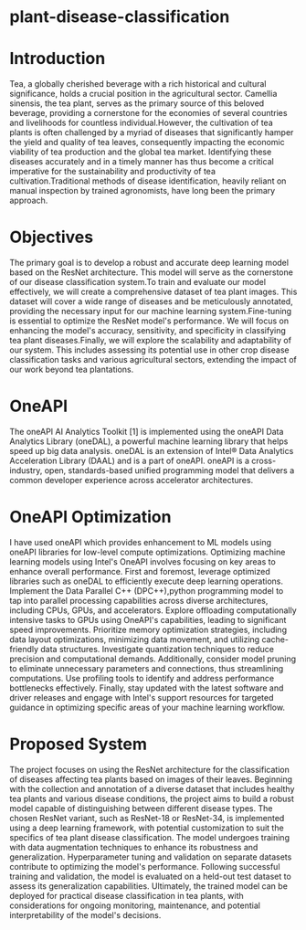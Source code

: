 # plant-disease-classification
# Introduction
Tea, a globally cherished beverage with a rich historical and cultural significance, holds a crucial position in the agricultural sector. Camellia sinensis, the tea plant, serves as the primary source of this beloved beverage, providing a cornerstone for the economies of several countries and livelihoods for countless individual.However, the cultivation of tea plants is often challenged by a myriad of diseases that significantly hamper the yield and quality of tea leaves, consequently impacting the economic viability of tea production and the global tea market. Identifying these diseases accurately and in a timely manner has thus become a critical imperative for the sustainability and productivity of tea cultivation.Traditional methods of disease identification, heavily reliant on manual inspection by trained agronomists, have long been the primary approach. 
# Objectives
The primary goal is to develop a robust and accurate deep learning model based on the ResNet architecture. This model will serve as the cornerstone of our disease classification system.To train and evaluate our model effectively, we will create a comprehensive dataset of tea plant images. This dataset will cover a wide range of diseases and be meticulously annotated, providing the necessary input for our machine learning system.Fine-tuning is essential to optimize the ResNet model's performance. We will focus on enhancing the model's accuracy, sensitivity, and specificity in classifying tea plant diseases.Finally, we will explore the scalability and adaptability of our system. This includes assessing its potential use in other crop disease classification tasks and various agricultural sectors, extending the impact of our work beyond tea plantations.
# OneAPI
The oneAPI AI Analytics Toolkit [1] is implemented using the oneAPI Data Analytics Library (oneDAL), a powerful machine learning library that helps speed up big data analysis. oneDAL is an extension of Intel® Data Analytics Acceleration Library (DAAL) and is a part of oneAPI. oneAPI is a cross-industry, open, standards-based unified programming model that delivers a common developer experience across accelerator architectures.
# OneAPI Optimization
I have used oneAPI which provides enhancement to ML models using oneAPI libraries for low-level compute optimizations. Optimizing machine learning models using Intel's OneAPI involves focusing on key areas to enhance overall performance. First and foremost, leverage optimized libraries such as oneDAL to efficiently execute deep learning operations. Implement the Data Parallel C++ (DPC++),python programming model to tap into parallel processing capabilities across diverse architectures, including CPUs, GPUs, and accelerators. Explore offloading computationally intensive tasks to GPUs using OneAPI's capabilities, leading to significant speed improvements. Prioritize memory optimization strategies, including data layout optimizations, minimizing data movement, and utilizing cache-friendly data structures. Investigate quantization techniques to reduce precision and computational demands. Additionally, consider model pruning to eliminate unnecessary parameters and connections, thus streamlining computations. Use profiling tools to identify and address performance bottlenecks effectively. Finally, stay updated with the latest software and driver releases and engage with Intel's support resources for targeted guidance in optimizing specific areas of your machine learning workflow.
# Proposed System
The project focuses on using the ResNet architecture for the classification of diseases affecting tea plants based on images of their leaves. Beginning with the collection and annotation of a diverse dataset that includes healthy tea plants and various disease conditions, the project aims to build a robust model capable of distinguishing between different disease types. The chosen ResNet variant, such as ResNet-18 or ResNet-34, is implemented using a deep learning framework, with potential customization to suit the specifics of tea plant disease classification. The model undergoes training with data augmentation techniques to enhance its robustness and generalization. Hyperparameter tuning and validation on separate datasets contribute to optimizing the model's performance. Following successful training and validation, the model is evaluated on a held-out test dataset to assess its generalization capabilities. Ultimately, the trained model can be deployed for practical disease classification in tea plants, with considerations for ongoing monitoring, maintenance, and potential interpretability of the model's decisions.
